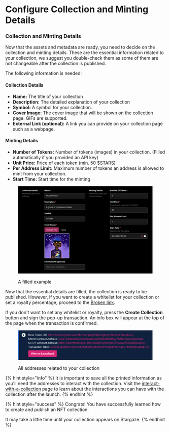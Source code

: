 # Configure Collection and Minting Details

### Collection and Minting Details

Now that the assets and metadata are ready, you need to decide on the collection and minting details. These are the essential information related to your collection, we suggest you double-check them as some of them are not changeable after the collection is published.

The following information is needed:

#### Collection Details

* **Name:** The title of your collection
* **Description:** The detailed explanation of your collection
* **Symbol:** A symbol for your collection.
* **Cover Image:** The cover image that will be shown on the collection page. GIFs are supported.
* **External Link (optional):** A link you can provide on your collection page such as a webpage.

#### Minting Details

* **Number of Tokens:** Number of tokens (images) in your collection. (Filled automatically if you provided an API key)
* **Unit Price:** Price of each token (min. 50 $STARS)
* **Per Address Limit:** Maximum number of tokens an address is allowed to mint from your collection.
* **Start Time:** Start time for the minting

<figure><img src="../../../.gitbook/assets/image (2) (1) (1).png" alt=""><figcaption><p>A filled example</p></figcaption></figure>

Now that the essential details are filled, the collection is ready to be published. However, if you want to create a whitelist for your collection or set a royalty percentage, proceed to the [Broken link](broken-reference "mention").

If you don't want to set any whitelist or royalty, press the **Create Collection** button and sign the pop-up transaction. An info box will appear at the top of the page when the transaction is confirmed.

<figure><img src="../../../.gitbook/assets/image (8) (1).png" alt=""><figcaption><p>All addresses related to your collection</p></figcaption></figure>

{% hint style="info" %}
It is important to save all the printed information as you'll need the addresses to interact with the collection. Visit the [interact-with-a-collection](../interact-with-a-collection/ "mention") page to learn about the interactions you can have with the collection after the launch.
{% endhint %}

{% hint style="success" %}
Congrats! You have successfully learned how to create and publish an NFT collection.

It may take a little time until your collection appears on Stargaze.
{% endhint %}

